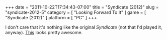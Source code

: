 +++
date = "2011-10-22T17:34:43-07:00"
title = "Syndicate (2012)"
slug = "syndicate-2012-5"
category = [ "Looking Forward To It" ]
game = [ "Syndicate (2012)" ]
platform = [ "PC" ]
+++

I don't care that it's nothing like the original <i>Syndicate</i> (not that I'd played it, anyway).  <a href="http://www.joystiq.com/2011/10/15/syndicate-broadcasts-10-minutes-of-gameplay/">This</a> looks pretty awesome.